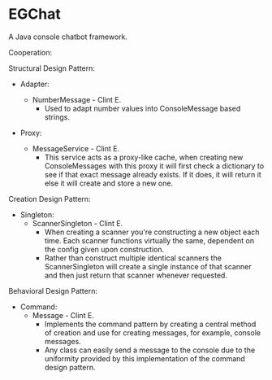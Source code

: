 # EGChat
A Java console chatbot framework.

Cooperation: 


Structural Design Pattern:

- Adapter:
  - NumberMessage - Clint E.
    - Used to adapt number values into ConsoleMessage based strings.

- Proxy:
  - MessageService - Clint E.
    - This service acts as a proxy-like cache, when creating new ConsoleMessages with this proxy it will first check a dictionary to see if that exact message already exists. If it does, it will return it else it will create and store a new one.


Creation Design Pattern:

- Singleton:
  - ScannerSingleton - Clint E.
    - When creating a scanner you're constructing a new object each time. Each scanner functions virtually the same, dependent on the config given upon construction.
    - Rather than construct multiple identical scanners the ScannerSingleton will create a single instance of that scanner and then just return that scanner whenever requested.


    
Behavioral Design Pattern:

- Command:
  - Message - Clint E.
    - Implements the command pattern by creating a central method of creation and use for creating messages, for example, console messages.
    - Any class can easily send a message to the console due to the uniformity provided by this implementation of the command design pattern.

